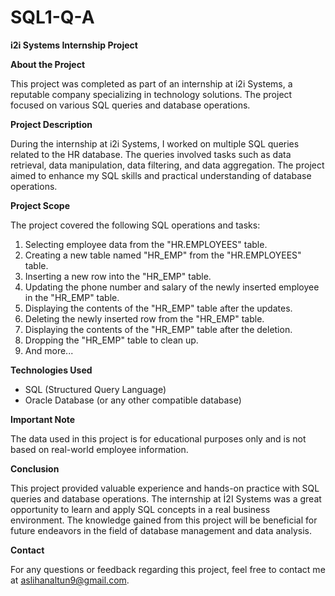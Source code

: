 # SQL1-Q-A
**i2i Systems Internship Project**

**About the Project**

This project was completed as part of an internship at i2i Systems, a reputable company specializing in technology solutions. The project focused on various SQL queries and database operations.

**Project Description**

During the internship at i2i Systems, I worked on multiple SQL queries related to the HR database. The queries involved tasks such as data retrieval, data manipulation, data filtering, and data aggregation. The project aimed to enhance my SQL skills and practical understanding of database operations.

**Project Scope**

The project covered the following SQL operations and tasks:

1. Selecting employee data from the "HR.EMPLOYEES" table.
2. Creating a new table named "HR_EMP" from the "HR.EMPLOYEES" table.
3. Inserting a new row into the "HR_EMP" table.
4. Updating the phone number and salary of the newly inserted employee in the "HR_EMP" table.
5. Displaying the contents of the "HR_EMP" table after the updates.
6. Deleting the newly inserted row from the "HR_EMP" table.
7. Displaying the contents of the "HR_EMP" table after the deletion.
8. Dropping the "HR_EMP" table to clean up.
9. And more...

**Technologies Used**

- SQL (Structured Query Language)
- Oracle Database (or any other compatible database)

**Important Note**

The data used in this project is for educational purposes only and is not based on real-world employee information.

**Conclusion**

This project provided valuable experience and hands-on practice with SQL queries and database operations. The internship at İ2I Systems was a great opportunity to learn and apply SQL concepts in a real business environment. The knowledge gained from this project will be beneficial for future endeavors in the field of database management and data analysis.

**Contact**

For any questions or feedback regarding this project, feel free to contact me at aslihanaltun9@gmail.com.
